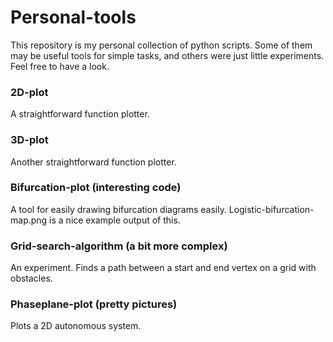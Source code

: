 # Personal-tools

This repository is my personal collection of python scripts. Some of them may be useful tools for simple tasks, and others were just little experiments. Feel free to have a look.

### 2D-plot
A straightforward function plotter.

### 3D-plot
Another straightforward function plotter.

### Bifurcation-plot (interesting code)
A tool for easily drawing bifurcation diagrams easily. Logistic-bifurcation-map.png is a nice example output of this.

### Grid-search-algorithm (a bit more complex)
An experiment. Finds a path between a start and end vertex on a grid with obstacles.

### Phaseplane-plot (pretty pictures)
Plots a 2D autonomous system.
